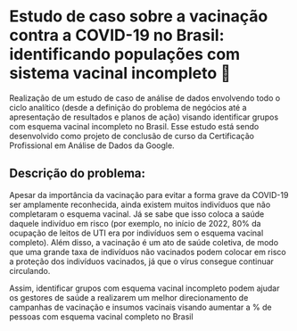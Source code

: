 # Estudo de caso sobre a vacinação contra a COVID-19 no Brasil: identificando populações com sistema vacinal incompleto 💉
Realização de um estudo de caso de análise de dados envolvendo todo o ciclo analítico (desde a definição do problema de negócios até a apresentação de resultados e planos de ação) visando identificar grupos com esquema vacinal incompleto no Brasil. Esse estudo está sendo desenvolvido como projeto de conclusão de curso da Certificação Profissional em Análise de Dados da Google.

## Descrição do problema:
Apesar da importância da vacinação para evitar a forma grave da COVID-19 ser amplamente reconhecida, ainda existem muitos indivíduos que não completaram o esquema vacinal. Já se sabe que isso coloca a saúde daquele indivíduo em risco (por exemplo, no início de 2022, 80% da ocupação de leitos de UTI era por indivíduos sem o esquema vacinal completo). Além disso, a vacinação é um ato de saúde coletiva, de modo que uma grande taxa de indivíduos não vacinados podem colocar em risco a proteção dos indivíduos vacinados, já que o vírus consegue continuar circulando.

Assim, identificar grupos com esquema vacinal incompleto podem ajudar os gestores de saúde a realizarem um melhor direcionamento de campanhas de vacinação e insumos vacinais visando aumentar a % de pessoas com esquema vacinal completo no Brasil
